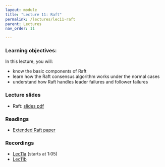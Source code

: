 ```yaml
---
layout: module
title: "Lecture 11: Raft"
permalink: /lectures/lec11-raft
parent: Lectures
nav_order: 11

---
```


### Learning objectives:
In this lecture, you will:

* know the basic components of Raft
* learn how the Raft consensus algorithm works under the normal cases
* understand how Raft handles leader failures and follower failures



### Lecture slides

* Raft: [slides pdf](/cs4740-fall24/assets/docs/lec11-raft.pdf)


### Readings

* [Extended Raft paper](https://raft.github.io/raft.pdf)


### Recordings

* [Lec11a](https://edstem.org/us/courses/65103/discussion/5459558) (starts at 1:05)
* [Lec11b](https://edstem.org/us/courses/65103/discussion/5562990)

